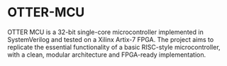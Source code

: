 # OTTER-MCU

OTTER MCU is a 32-bit single-core microcontroller implemented in SystemVerilog and tested on a Xilinx Artix-7 FPGA. The project aims to replicate the essential functionality of a basic RISC-style microcontroller, with a clean, modular architecture and FPGA-ready implementation.

